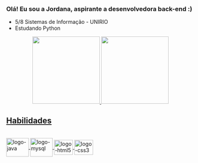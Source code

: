 ### Olá! Eu sou a Jordana, aspirante a desenvolvedora back-end :)

- 5/8 Sistemas de Informação - UNIRIO
- Estudando Python


<div align="center">
  <a href="https://github.com/jojoDev02">
  <img height="180em" src="https://github-readme-stats.vercel.app/api?username=jojoDev02&show_icons=true&theme=github_dark&include_all_commits=true&count_private=true"/>
  <img height="180em" src="https://github-readme-stats.vercel.app/api/top-langs/?username=jojoDev02&layout=compact&langs_count=7&theme=github_dark&include_all_commits=true&count_private=true"/>
</div>
  
<h2> Habilidades </h2>
  
<div style="display: inline_block"><br>
<img align="center" alt="logo-java" height="50" width="60" src="https://cdn.jsdelivr.net/gh/devicons/devicon/icons/java/java-original-wordmark.svg">
<img align="center" alt="logo-mysql" height="50" width="60" src="https://cdn.jsdelivr.net/gh/devicons/devicon/icons/mysql/mysql-original-wordmark.svg">
<img align="center" alt="logo-html5" height="40" width="50" src="https://cdn.jsdelivr.net/gh/devicons/devicon/icons/html5/html5-original.svg">
<img align="center" alt="logo-css3" height="40" width="50" src="https://cdn.jsdelivr.net/gh/devicons/devicon/icons/css3/css3-original.svg">
</div>  


